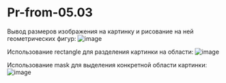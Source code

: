 # Pr-from-05.03

Вывод размеров изображения на картинку и рисование на ней геометрических фигур:
![image](https://github.com/KirinaKatya/Pr-from-05.03/assets/60134533/5fd4f83e-44ac-4484-b46b-940cf7eb1cf3)

Использование rectangle для разделения картинки на области:
![image](https://github.com/KirinaKatya/Pr-from-05.03/assets/60134533/80bc2044-6a8a-4056-b4ef-7d9ed3500a1f)

Использование mask для выделения конкретной области картинки:
![image](https://github.com/KirinaKatya/Pr-from-05.03/assets/60134533/69692e69-c4d9-468a-9715-b51a83dcb697)

